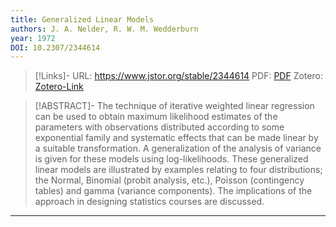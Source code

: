 ```yaml
---
title: Generalized Linear Models
authors: J. A. Nelder, R. W. M. Wedderburn
year: 1972
DOI: 10.2307/2344614
---
```


>[!Links]-
>URL: https://www.jstor.org/stable/2344614
>PDF: [PDF](../PDFs/nelder1972.pdf)
>Zotero: [Zotero-Link](zotero://select/items/@nelder1972)

>[!ABSTRACT]-
>The technique of iterative weighted linear regression can be used to obtain maximum likelihood estimates of the parameters with observations distributed according to some exponential family and systematic effects that can be made linear by a suitable transformation. A generalization of the analysis of variance is given for these models using log-likelihoods. These generalized linear models are illustrated by examples relating to four distributions; the Normal, Binomial (probit analysis, etc.), Poisson (contingency tables) and gamma (variance components). The implications of the approach in designing statistics courses are discussed.

---

